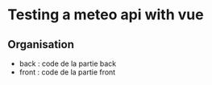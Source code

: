 # Testing a meteo api with vue

## Organisation

- back : code de la partie back
- front : code de la partie front
